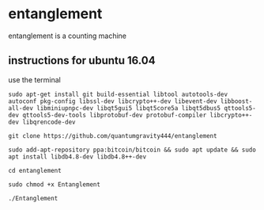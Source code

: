 # entanglement

entanglement is a counting machine

## instructions for ubuntu 16.04

use the terminal

```
sudo apt-get install git build-essential libtool autotools-dev autoconf pkg-config libssl-dev libcrypto++-dev libevent-dev libboost-all-dev libminiupnpc-dev libqt5gui5 libqt5core5a libqt5dbus5 qttools5-dev qttools5-dev-tools libprotobuf-dev protobuf-compiler libcrypto++-dev libqrencode-dev
```
```
git clone https://github.com/quantumgravity444/entanglement
```
```
sudo add-apt-repository ppa:bitcoin/bitcoin && sudo apt update && sudo apt install libdb4.8-dev libdb4.8++-dev
```
```
cd entanglement
```
```
sudo chmod +x Entanglement
```
```
./Entanglement
```
